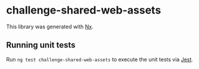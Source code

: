 # challenge-shared-web-assets

This library was generated with [Nx](https://nx.dev).

## Running unit tests

Run `ng test challenge-shared-web-assets` to execute the unit tests via [Jest](https://jestjs.io).
